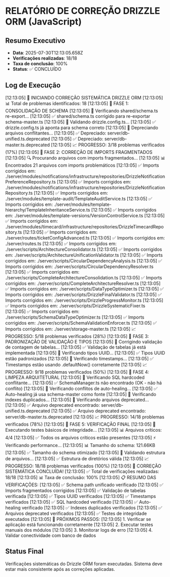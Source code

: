 # RELATÓRIO DE CORREÇÃO DRIZZLE ORM (JavaScript)

## Resumo Executivo
- **Data**: 2025-07-30T12:13:05.658Z
- **Verificações realizadas**: 18/18
- **Taxa de conclusão**: 100%
- **Status**: ✅ CONCLUÍDO

## Log de Execução
[12:13:05] 🚀 INICIANDO CORREÇÃO SISTEMÁTICA DRIZZLE ORM
[12:13:05] 📊 Total de problemas identificados: 18
[12:13:05] 
🔧 FASE 1: CONSOLIDAÇÃO DE SCHEMA
[12:13:05]   📝 Verificando shared/schema.ts re-export...
[12:13:05]   ✅ shared/schema.ts corrigido para re-exportar schema-master.ts
[12:13:05]   📝 Validando drizzle.config.ts...
[12:13:05]   ✅ drizzle.config.ts já aponta para schema correto
[12:13:05]   📝 Depreciando arquivos conflitantes...
[12:13:05]   ✅ Depreciado: server/db-unified.ts.deprecated
[12:13:05]   ✅ Depreciado: server/db-master.ts.deprecated
[12:13:05] 📈 PROGRESSO: 3/18 problemas verificados (17%)
[12:13:05] 
🔧 FASE 2: CORREÇÃO DE IMPORTS FRAGMENTADOS
[12:13:05]   🔍 Procurando arquivos com imports fragmentados...
[12:13:05]   📊 Encontrados 21 arquivos com imports problemáticos
[12:13:05]   ✅ Imports corrigidos em: ./server/modules/notifications/infrastructure/repositories/DrizzleNotificationPreferenceRepository.ts
[12:13:05]   ✅ Imports corrigidos em: ./server/modules/notifications/infrastructure/repositories/DrizzleNotificationRepository.ts
[12:13:05]   ✅ Imports corrigidos em: ./server/modules/template-audit/TemplateAuditService.ts
[12:13:05]   ✅ Imports corrigidos em: ./server/modules/template-hierarchy/TemplateInheritanceService.ts
[12:13:05]   ✅ Imports corrigidos em: ./server/modules/template-versions/VersionControlService.ts
[12:13:05]   ✅ Imports corrigidos em: ./server/modules/timecard/infrastructure/repositories/DrizzleTimecardRepository.ts
[12:13:05]   ✅ Imports corrigidos em: ./server/routes/ticketConfigAdvanced.ts
[12:13:05]   ✅ Imports corrigidos em: ./server/routes.ts
[12:13:05]   ✅ Imports corrigidos em: ./server/scripts/ArchitectureConsolidator.ts
[12:13:05]   ✅ Imports corrigidos em: ./server/scripts/ArchitectureUnificationValidator.ts
[12:13:05]   ✅ Imports corrigidos em: ./server/scripts/CircularDependencyAnalysis.ts
[12:13:05]   ✅ Imports corrigidos em: ./server/scripts/CircularDependencyResolver.ts
[12:13:05]   ✅ Imports corrigidos em: ./server/scripts/CompleteArchitectureConsolidation.ts
[12:13:05]   ✅ Imports corrigidos em: ./server/scripts/CompleteArchitectureResolver.ts
[12:13:05]   ✅ Imports corrigidos em: ./server/scripts/DataTypeOptimizer.ts
[12:13:05]   ✅ Imports corrigidos em: ./server/scripts/DrizzleFinalValidator.ts
[12:13:05]   ✅ Imports corrigidos em: ./server/scripts/DrizzleProgressMonitor.ts
[12:13:05]   ✅ Imports corrigidos em: ./server/scripts/DrizzleSystematicFixer.ts
[12:13:05]   ✅ Imports corrigidos em: ./server/scripts/SchemaDataTypeOptimizer.ts
[12:13:05]   ✅ Imports corrigidos em: ./server/scripts/SchemaValidationEnforcer.ts
[12:13:05]   ✅ Imports corrigidos em: ./server/storage-master.ts
[12:13:05] 📈 PROGRESSO: 5/18 problemas verificados (28%)
[12:13:05] 
🔧 FASE 3: PADRONIZAÇÃO DE VALIDAÇÃO E TIPOS
[12:13:05]   📝 Corrigindo validação de contagem de tabelas...
[12:13:05]   ✅ Validação de tabelas já está implementada
[12:13:05]   📝 Verificando tipos UUID...
[12:13:05]   ✅ Tipos UUID estão padronizados
[12:13:05]   📝 Verificando timestamps...
[12:13:05]   ✅ Timestamps estão usando .defaultNow() corretamente
[12:13:05] 📈 PROGRESSO: 9/18 problemas verificados (50%)
[12:13:05] 
🔧 FASE 4: LIMPEZA ARQUITETURAL
[12:13:05]   📝 Verificando SQL hardcoded conflitante...
[12:13:05]   ✅ SchemaManager.ts não encontrado (OK - não há conflito)
[12:13:05]   📝 Verificando conflitos de auto-healing...
[12:13:05]   ✅ Auto-healing já usa schema-master como fonte
[12:13:05]   📝 Verificando indexes duplicados...
[12:13:05]   📝 Verificando arquivos deprecated...
[12:13:05]   ✅ Arquivo deprecated encontrado: server/db-unified.ts.deprecated
[12:13:05]   ✅ Arquivo deprecated encontrado: server/db-master.ts.deprecated
[12:13:05] 📈 PROGRESSO: 14/18 problemas verificados (78%)
[12:13:05] 
🔧 FASE 5: VERIFICAÇÃO FINAL
[12:13:05]   🧪 Executando testes básicos de integridade...
[12:13:05]   📊 Arquivos críticos: 4/4
[12:13:05]   ✅ Todos os arquivos críticos estão presentes
[12:13:05]   ⚡ Verificando performance...
[12:13:05]   📊 Tamanho do schema: 121.66KB
[12:13:05]   ✅ Tamanho do schema otimizado
[12:13:05]   📝 Validando estrutura de arquivos...
[12:13:05]   ✅ Estrutura de diretórios válida
[12:13:05] 📈 PROGRESSO: 18/18 problemas verificados (100%)
[12:13:05] 
🎉 CORREÇÃO SISTEMÁTICA CONCLUÍDA!
[12:13:05] ✅ Total de verificações realizadas: 18/18
[12:13:05] 📊 Taxa de conclusão: 100%
[12:13:05] 
📋 RESUMO DAS VERIFICAÇÕES:
[12:13:05] ✅ Schema path unificado verificado
[12:13:05] ✅ Imports fragmentados corrigidos
[12:13:05] ✅ Validação de tabelas verificada
[12:13:05] ✅ Tipos UUID verificados
[12:13:05] ✅ Timestamps verificados
[12:13:05] ✅ SQL hardcoded verificado
[12:13:05] ✅ Auto-healing verificado
[12:13:05] ✅ Indexes duplicados verificados
[12:13:05] ✅ Arquivos deprecated verificados
[12:13:05] ✅ Testes de integridade executados
[12:13:05] 
🎯 PRÓXIMOS PASSOS:
[12:13:05] 1. Verificar se aplicação está funcionando corretamente
[12:13:05] 2. Executar testes manuais dos módulos
[12:13:05] 3. Monitorar logs de erro
[12:13:05] 4. Validar conectividade com banco de dados

## Status Final
Verificações sistemáticas do Drizzle ORM foram executadas.
Sistema deve estar mais consistente após as correções aplicadas.
